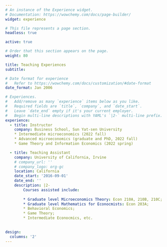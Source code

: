 ```yaml
---
# An instance of the Experience widget.
# Documentation: https://wowchemy.com/docs/page-builder/
widget: experience

# This file represents a page section.
headless: true

active: true

# Order that this section appears on the page.
weight: 80

title: Teaching Experiences
subtitle:

# Date format for experience
#   Refer to https://wowchemy.com/docs/customization/#date-format
date_format: Jan 2006

# Experiences.
#   Add/remove as many `experience` items below as you like.
#   Required fields are `title`, `company`, and `date_start`.
#   Leave `date_end` empty if it's your current employer.
#   Begin multi-line descriptions with YAML's `|2-` multi-line prefix.
experience:
  - title: Instructor
    company: Business School, Sun Yat-sen University
    * Intermediate microeconomics (2022 fall)
    * Advanced microeconomics (graduate and PhD, 2022 fall)
    * Game Theory and Information Economics (2022 spring)

  - title: Teaching Assistant
    company: University of California, Irvine
    # company_url: ''
    # company_logo: org-gc
    location: California
    date_start: '2016-09-01'
    date_end: ''
    description: |2-
        Courses assisted include:
        
        * Graduate level Microeconomics Theory: Econ 210A, 210B, 210C;
        * Graduate level Mathematics for Econocmists: Econ 203A;
        * Behavioral Economics;
        * Game Theory;
        * Intermediate Econocmics, etc.
        
  
design:
  columns: '2'
---
```

